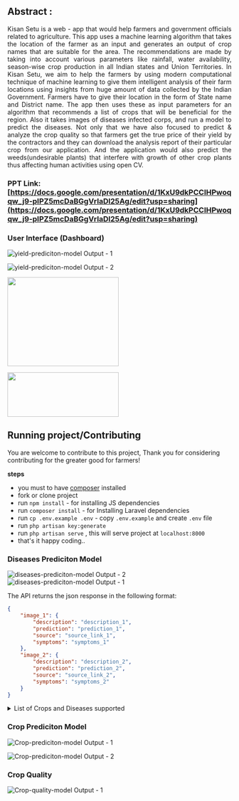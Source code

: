 
## Abstract :
<p style="text-align: justify; text-justify: inter-word">Kisan Setu is a web - app that would help farmers and government officials related to agriculture. This app uses a machine learning algorithm that takes the location of the farmer as an input and generates an output of crop names that are suitable for the area. The recommendations are made by taking into account various parameters like rainfall, water availability, season-wise crop production in all Indian states and Union Territories.
In Kisan Setu, we aim to help the farmers by using modern computational technique of machine learning to give them intelligent analysis of their farm locations using insights from huge amount of data collected by the Indian Government. Farmers have to give their location in the form of State name and District name. The app then uses these as input parameters for an algorithm that recommends a list of crops that will be beneficial for the region. Also it takes images of diseases infected corps, and run a model to predict the diseases.
Not only that we have also focused to predict & analyze the crop quality so that farmers get the true price of their yield by the contractors and they can download the analysis report of their particular crop from our application. And the application would also predict the weeds(undesirable plants) that interfere with growth of other crop plants thus affecting human activities using open CV.</p>

### PPT Link: [https://docs.google.com/presentation/d/1KxU9dkPCCIHPwoqqw_j9-pIPZ5mcDaBGgVrIaDl25Ag/edit?usp=sharing](https://docs.google.com/presentation/d/1KxU9dkPCCIHPwoqqw_j9-pIPZ5mcDaBGgVrIaDl25Ag/edit?usp=sharing)

### User Interface (Dashboard)
![yield-prediciton-model Output - 1](https://res.cloudinary.com/devdemo/image/upload/v1666475315/VCET%20Hack/1_ienk8y.jpg)

![yield-prediciton-model Output - 2](https://res.cloudinary.com/devdemo/image/upload/v1666475309/VCET%20Hack/2_ytrlwc.jpg)

<img width='250' height='200'  src="https://camo.githubusercontent.com/5ceadc94fd40688144b193fd8ece2b805d79ca9b/68747470733a2f2f6c61726176656c2e636f6d2f6173736574732f696d672f636f6d706f6e656e74732f6c6f676f2d6c61726176656c2e737667">
</p>
<p>
<img width='250' height='100' src="http://scikit-learn.org/stable/_static/scikit-learn-logo-small.png">
</p>

## Running project/Contributing
You are welcome to contribute to this project,
Thank you for considering contributing for the greater good for farmers! 

**steps**
- you must to have [composer](composer.io) installed
- fork or clone project
- run `npm install` - for installing JS dependencies
- run `composer install` - for Installing Laravel dependencies
- run `cp .env.example .env` - copy `.env.example` and create `.env` file
- run `php artisan key:generate`
- run `php artisan serve` , this will serve project at `localhost:8000`
- that's it happy coding..

### Diseases Prediciton Model
![diseases-prediciton-model Output - 2](https://res.cloudinary.com/devdemo/image/upload/v1666475309/VCET%20Hack/6_vubbc3.jpg)
![diseases-prediciton-model Output - 1](https://res.cloudinary.com/devdemo/image/upload/v1666475308/VCET%20Hack/7_uw6ggb.jpg)

The API returns the json response in the following format:

```json
{
    "image_1": {
        "description": "description_1",
        "prediction": "prediction_1",
        "source": "source_link_1",
        "symptoms": "symptoms_1"
    },
    "image_2": {
        "description": "description_2",
        "prediction": "prediction_2",
        "source": "source_link_2",
        "symptoms": "symptoms_2"
    }
}
```

</details>

<details>
<summary>List of Crops and Diseases supported</summary>

- Apple
  - Apple Scab
  - Black Rot
  - Cedar Rust
  - Healthy
- Blueberry
  - Healthy
- Cherry
  - Powdery Mildew
  - Healthy
- Corn (Maize)
  - Grey Leaf Spot
  - Common Rust of Maize
  - Northern Leaf Blight
  - Healthy
- Grape
  - Black Rot
  - Black Measles (Esca)
  - Leaf Blight (Isariopsis Leaf Spot)
  - healthy
- Orange
  - Huanglongbing (Citrus Greening)
- Peach
  - Bacterial spot
  - healthy
- Bell Pepper
  - Bacterial Spot
  - Healthy
- Potato
  - Early Blight
  - Late Blight
  - Healthy
- Raspberry
  - Healthy
- Rice
  - Brown Spot
  - Hispa
  - Leaf Blast
  - Healthy
- Soybean
  - Healthy
- Squash
  - Powdery Mildew
- Strawberry
  - Leaf Scorch
  - Healthy
- Tomato
  - Bacterial Spot
  - Early Blight
  - Late Blight
  - Leaf Mold
  - Septoria Leaf Spot
  - Spider Mites (Two-spotted Spider Mite)
  - Target Spot
  - Yellow Leaf Curl Virus
  - Mosaic Virus
  - Healthy

</details>

### Crop Prediciton Model
![Crop-prediciton-model Output - 1](https://res.cloudinary.com/devdemo/image/upload/v1666475307/VCET%20Hack/3_hasgfn.jpg)

![Crop-prediciton-model Output - 2](https://res.cloudinary.com/devdemo/image/upload/v1666475312/VCET%20Hack/5_g6vw88.jpg)

### Crop Quality
![Crop-quality-model Output - 1](https://res.cloudinary.com/devdemo/image/upload/v1666475309/VCET%20Hack/8_bwa2ek.jpg)

